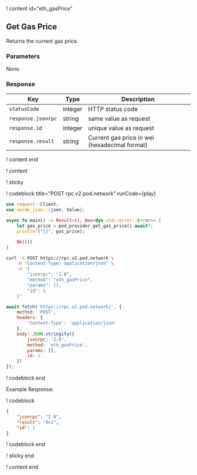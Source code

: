 <script>
    async function play() {
        return fetch('https://rpc.v2.pod.network/', {
            method: 'POST',
            headers: {
                'Content-Type': 'application/json'
            },
            body: JSON.stringify({
                jsonrpc: '2.0',
                method: 'eth_gasPrice',
                params: [],
                id: 1
            })
        });
    }
</script>

! content id="eth_gasPrice"

## Get Gas Price

Returns the current gas price.

### Parameters

None

### Response

| Key                | Type    | Description                                   |
| ------------------ | ------- | --------------------------------------------- |
| `statusCode`       | integer | HTTP status code                              |
| `response.jsonrpc` | string  | same value as request                         |
| `response.id`      | integer | unique value as request                       |
| `response.result`  | string  | Current gas price in wei (hexadecimal format) |

! content end

! content

! sticky

! codeblock title="POST rpc.v2.pod.network" runCode={play}

```rust alias="rust"
use reqwest::Client;
use serde_json::{json, Value};

async fn main() -> Result<(), Box<dyn std::error::Error>> {
    let gas_price = pod_provider.get_gas_price().await?;
    println!("{}", gas_price);

    Ok(())
}
```

```bash alias="curl"
curl -X POST https://rpc.v2.pod.network \
    -H "Content-Type: application/json" \
    -d '{
        "jsonrpc": "2.0",
        "method": "eth_gasPrice",
        "params": [],
        "id": 1
    }'
```

```js alias="javascript"
await fetch('https://rpc.v2.pod.network/', {
	method: 'POST',
	headers: {
		'Content-Type': 'application/json'
	},
	body: JSON.stringify({
		jsonrpc: '2.0',
		method: 'eth_gasPrice',
		params: [],
		id: 1
	})
});
```

! codeblock end

Example Response:

! codeblock

```json
{
    "jsonrpc": "2.0",
    "result": "0x1",
    "id": 1
}
```

! codeblock end

! sticky end

! content end
